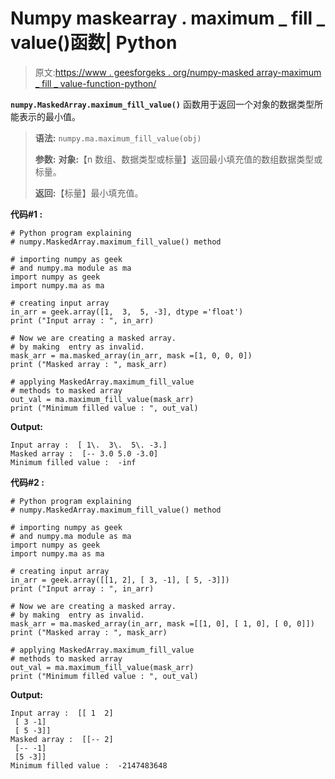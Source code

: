 # Numpy maskearray . maximum _ fill _ value()函数| Python

> 原文:[https://www . geesforgeks . org/numpy-masked array-maximum _ fill _ value-function-python/](https://www.geeksforgeeks.org/numpy-maskedarray-maximum_fill_value-function-python/)

**`numpy.MaskedArray.maximum_fill_value()`** 函数用于返回一个对象的数据类型所能表示的最小值。

> **语法:** `numpy.ma.maximum_fill_value(obj)`
> 
> **参数:**
> **对象:**【n 数组、数据类型或标量】返回最小填充值的数组数据类型或标量。
> 
> **返回:**【标量】最小填充值。

**代码#1 :**

```
# Python program explaining
# numpy.MaskedArray.maximum_fill_value() method 

# importing numpy as geek  
# and numpy.ma module as ma 
import numpy as geek 
import numpy.ma as ma 

# creating input array  
in_arr = geek.array([1,  3,  5, -3], dtype ='float')
print ("Input array : ", in_arr) 

# Now we are creating a masked array. 
# by making  entry as invalid.  
mask_arr = ma.masked_array(in_arr, mask =[1, 0, 0, 0]) 
print ("Masked array : ", mask_arr) 

# applying MaskedArray.maximum_fill_value    
# methods to masked array
out_val = ma.maximum_fill_value(mask_arr) 
print ("Minimum filled value : ", out_val) 
```

**Output:**

```
Input array :  [ 1\.  3\.  5\. -3.]
Masked array :  [-- 3.0 5.0 -3.0]
Minimum filled value :  -inf

```

**代码#2 :**

```
# Python program explaining
# numpy.MaskedArray.maximum_fill_value() method 

# importing numpy as geek  
# and numpy.ma module as ma 
import numpy as geek 
import numpy.ma as ma 

# creating input array  
in_arr = geek.array([[1, 2], [ 3, -1], [ 5, -3]])
print ("Input array : ", in_arr) 

# Now we are creating a masked array. 
# by making  entry as invalid.  
mask_arr = ma.masked_array(in_arr, mask =[[1, 0], [ 1, 0], [ 0, 0]]) 
print ("Masked array : ", mask_arr) 

# applying MaskedArray.maximum_fill_value    
# methods to masked array
out_val = ma.maximum_fill_value(mask_arr) 
print ("Minimum filled value : ", out_val)  
```

**Output:**

```
Input array :  [[ 1  2]
 [ 3 -1]
 [ 5 -3]]
Masked array :  [[-- 2]
 [-- -1]
 [5 -3]]
Minimum filled value :  -2147483648

```